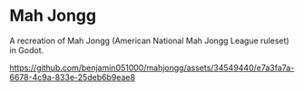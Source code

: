 # Mah Jongg
A recreation of Mah Jongg (American National Mah Jongg League ruleset) in Godot.



https://github.com/benjamin051000/mahjongg/assets/34549440/e7a3fa7a-6678-4c9a-833e-25deb6b9eae8

